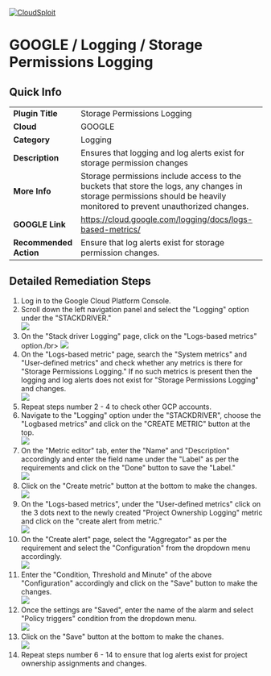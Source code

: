 [![CloudSploit](https://cloudsploit.com/img/logo-new-big-text-100.png "CloudSploit")](https://cloudsploit.com)

# GOOGLE / Logging / Storage Permissions Logging

## Quick Info

| | |
|-|-|
| **Plugin Title** | Storage Permissions Logging |
| **Cloud** | GOOGLE |
| **Category** | Logging |
| **Description** | Ensures that logging and log alerts exist for storage permission changes |
| **More Info** | Storage permissions include access to the buckets that store the logs, any changes in storage permissions should be heavily monitored to prevent unauthorized changes. |
| **GOOGLE Link** | https://cloud.google.com/logging/docs/logs-based-metrics/ |
| **Recommended Action** | Ensure that log alerts exist for storage permission changes. |

## Detailed Remediation Steps
1. Log in to the Google Cloud Platform Console.
2. Scroll down the left navigation panel and select the "Logging" option under the "STACKDRIVER."</br> <img src="/resources/google/logging/storage-permissions-logging/step2.png"/>
3. On the "Stack driver Logging" page, click on the "Logs-based metrics" option./br> <img src="/resources/google/logging/storage-permissions-logging/step3.png"/>
4. On the "Logs-based metric" page, search the "System metrics" and "User-defined metrics" and check whether any metrics is there for "Storage Permissions Logging." If no such metrics is present then the logging and log alerts does not exist for "Storage Permissions Logging" and changes.</br> <img src="/resources/google/logging/storage-permissions-logging/step4.png"/>
5. Repeat steps number 2 - 4 to check other GCP accounts.</br>
6. Navigate to the "Logging" option under the "STACKDRIVER", choose the "Logbased metrics" and click on the "CREATE METRIC" button at the top.</br> <img src="/resources/google/logging/storage-permissions-logging/step6.png"/>
7. On the "Metric editor" tab, enter the "Name" and "Description" accordingly and enter the field name under the "Label" as per the requirements and click on the "Done" button to save the "Label."</br> <img src="/resources/google/logging/storage-permissions-logging/step7.png"/>
8. Click on the "Create metric" button at the bottom to make the changes.</br> <img src="/resources/google/logging/storage-permissions-logging/step8.png"/>
9. On the "Logs-based metrics", under the "User-defined metrics" click on the 3 dots next to the newly created "Project Ownership Logging" metric and click on the "create alert from metric."</br> <img src="/resources/google/logging/storage-permissions-logging/step9.png"/>
10. On the "Create alert" page, select the "Aggregator" as per the requirement and select the "Configuration" from the dropdown menu accordingly.</br> <img src="/resources/google/logging/storage-permissions-logging/step10.png"/>
11. Enter the "Condition, Threshold and Minute" of the above "Configuration" accordingly and click on the "Save" button to make the changes.</br> <img src="/resources/google/logging/storage-permissions-logging/step11.png"/>
12. Once the settings are "Saved", enter the name of the alarm and select "Policy triggers" condition from the dropdown menu.</br> <img src="/resources/google/logging/storage-permissions-logging/step12.png"/>
13. Click on the "Save" button at the bottom to make the chanes.</br> <img src="/resources/google/logging/storage-permissions-logging/step13.png"/>
14. Repeat steps number 6 - 14 to ensure that log alerts exist for project ownership assignments and changes.</br>
